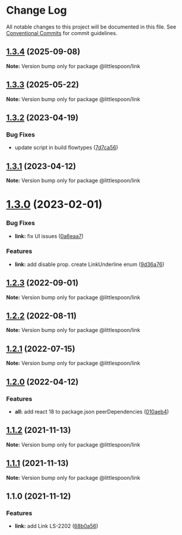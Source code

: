 # Change Log

All notable changes to this project will be documented in this file.
See [Conventional Commits](https://conventionalcommits.org) for commit guidelines.

## [1.3.4](https://github.com/little-spoon-dev/design-system/compare/@littlespoon/link@1.3.3...@littlespoon/link@1.3.4) (2025-09-08)

**Note:** Version bump only for package @littlespoon/link

## [1.3.3](https://github.com/little-spoon-dev/design-system/compare/@littlespoon/link@1.3.2...@littlespoon/link@1.3.3) (2025-05-22)

**Note:** Version bump only for package @littlespoon/link

## [1.3.2](https://github.com/little-spoon-dev/design-system/compare/@littlespoon/link@1.3.1...@littlespoon/link@1.3.2) (2023-04-19)

### Bug Fixes

- update script in build flowtypes ([7d7ca56](https://github.com/little-spoon-dev/design-system/commit/7d7ca56155fd445a52d834ab95829cfccb2aca59))

## [1.3.1](https://github.com/little-spoon-dev/design-system/compare/@littlespoon/link@1.3.0...@littlespoon/link@1.3.1) (2023-04-12)

**Note:** Version bump only for package @littlespoon/link

# [1.3.0](https://github.com/little-spoon-dev/design-system/compare/@littlespoon/link@1.2.3...@littlespoon/link@1.3.0) (2023-02-01)

### Bug Fixes

- **link:** fix UI issues ([0a6eaa7](https://github.com/little-spoon-dev/design-system/commit/0a6eaa7771755ecf282dd3a884fc0d365c5a1a58))

### Features

- **link:** add disable prop. create LinkUnderline enum ([9d36a76](https://github.com/little-spoon-dev/design-system/commit/9d36a7610e06d51f4a4d4f35c049cab11b9dc3f1))

## [1.2.3](https://github.com/little-spoon-dev/design-system/compare/@littlespoon/link@1.2.2...@littlespoon/link@1.2.3) (2022-09-01)

**Note:** Version bump only for package @littlespoon/link

## [1.2.2](https://github.com/little-spoon-dev/design-system/compare/@littlespoon/link@1.2.1...@littlespoon/link@1.2.2) (2022-08-11)

**Note:** Version bump only for package @littlespoon/link

## [1.2.1](https://github.com/little-spoon-dev/design-system/compare/@littlespoon/link@1.2.0...@littlespoon/link@1.2.1) (2022-07-15)

**Note:** Version bump only for package @littlespoon/link

## [1.2.0](https://github.com/little-spoon-dev/design-system/compare/@littlespoon/link@1.1.2...@littlespoon/link@1.2.0) (2022-04-12)

### Features

- **all:** add react 18 to package.json peerDependencies ([010aeb4](https://github.com/little-spoon-dev/design-system/commit/010aeb4320c92dd1747093904b0d82c7743eb8e8))

## [1.1.2](https://github.com/little-spoon-dev/design-system/compare/@littlespoon/link@1.1.1...@littlespoon/link@1.1.2) (2021-11-13)

**Note:** Version bump only for package @littlespoon/link

## [1.1.1](https://github.com/little-spoon-dev/design-system/compare/@littlespoon/link@1.1.0...@littlespoon/link@1.1.1) (2021-11-13)

**Note:** Version bump only for package @littlespoon/link

## 1.1.0 (2021-11-12)

### Features

- **link:** add Link LS-2202 ([68b0a56](https://github.com/little-spoon-dev/design-system/commit/68b0a56699e2a95e3c5d09c6187e0b70f524d8d3))
